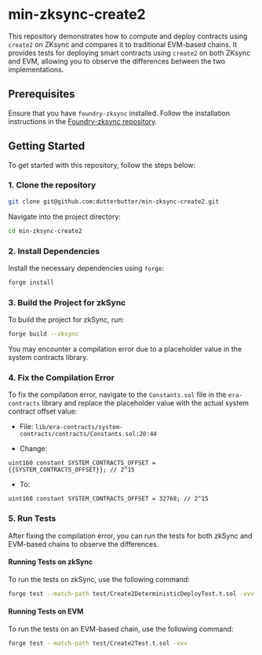# min-zksync-create2

This repository demonstrates how to compute and deploy contracts using `create2` on ZKsync and compares it to traditional EVM-based chains. It provides tests for deploying smart contracts using `create2` on both ZKsync and EVM, allowing you to observe the differences between the two implementations.

## Prerequisites

Ensure that you have `foundry-zksync` installed. Follow the installation instructions in the [Foundry-zksync repository](https://github.com/matter-labs/foundry-zksync?tab=readme-ov-file#quick-install).

## Getting Started

To get started with this repository, follow the steps below:

### 1. Clone the repository

```bash
git clone git@github.com:dutterbutter/min-zksync-create2.git
```

Navigate into the project directory:

```bash
cd min-zksync-create2
```

### 2. Install Dependencies

Install the necessary dependencies using `forge`:

```bash
forge install
```

### 3. Build the Project for zkSync

To build the project for zkSync, run:

```bash
forge build --zksync
```

You may encounter a compilation error due to a placeholder value in the system contracts library.

### 4. Fix the Compilation Error

To fix the compilation error, navigate to the `Constants.sol` file in the `era-contracts` library and replace the placeholder value with the actual system contract offset value:

- File: `lib/era-contracts/system-contracts/contracts/Constants.sol:20:44`
  
- Change:

```solidity
uint160 constant SYSTEM_CONTRACTS_OFFSET = {{SYSTEM_CONTRACTS_OFFSET}}; // 2^15
```

- To:

```solidity
uint160 constant SYSTEM_CONTRACTS_OFFSET = 32768; // 2^15
```

### 5. Run Tests

After fixing the compilation error, you can run the tests for both zkSync and EVM-based chains to observe the differences.

#### Running Tests on zkSync

To run the tests on zkSync, use the following command:

```bash
forge test --match-path test/Create2DeterministicDeployTest.t.sol -vvv --zksync --zk-enable-eravm-extensions
```

#### Running Tests on EVM

To run the tests on an EVM-based chain, use the following command:

```bash
forge test --match-path test/Create2Test.t.sol -vvv
```